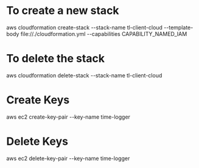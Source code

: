 # To create a new stack
aws cloudformation create-stack --stack-name tl-client-cloud --template-body file://./cloudformation.yml --capabilities CAPABILITY_NAMED_IAM

# To delete the stack
aws cloudformation delete-stack --stack-name tl-client-cloud

# Create Keys

aws ec2 create-key-pair --key-name time-logger

# Delete Keys
aws ec2 delete-key-pair --key-name time-logger


